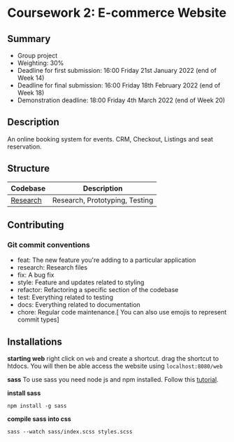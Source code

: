 # Coursework 2: E-commerce Website

## Summary
- Group project
- Weighting: 30%
- Deadline for first submission: 16:00 Friday 21st January 2022 (end of Week 14)
- Deadline for final submission: 16:00 Friday 18th February 2022 (end of Week 18)
- Demonstration deadline: 18:00 Friday 4th March 2022 (end of Week 20)


## Description
An online booking system for events. CRM, Checkout, Listings and seat reservation. 


## Structure
| Codebase              |   Description                  |
| :-------------------- | :----------------------------: |
| [Research](research)  | Research, Prototyping, Testing |


## Contributing

### Git commit conventions
- feat: The new feature you're adding to a particular application
- research: Research files
- fix: A bug fix
- style: Feature and updates related to styling
- refactor: Refactoring a specific section of the codebase
- test: Everything related to testing
- docs: Everything related to documentation
- chore: Regular code maintenance.[ You can also use emojis to represent commit types]

## Installations

**starting web**
right click on ```web``` and create a shortcut. drag the shortcut to htdocs. You will then be able access the website using ```localhost:8080/web```

**sass**
To use sass you need node js and npm installed. Follow this [tutorial](https://phoenixnap.com/kb/install-node-js-npm-on-windows).

**install sass**
```
npm install -g sass
```

**compile sass into css**
```
sass --watch sass/index.scss styles.scss
```